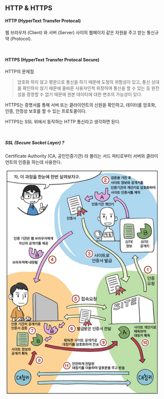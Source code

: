 ## HTTP & HTTPS

#### HTTP (HyperText Transfer Protocal)
웹 브라우저 (Client) 와 서버 (Server) 사이의 웹페이지 같은 자원을 주고 받는 통신규약 (Protocol).

<br />

#### HTTPS (HyperText Transfer Protocal Secure)
HTTP의 문제점
> 암호화 하지 않고 평문으로 통신을 하기 때문에 도청의 위험성이 있고,
통신 상대를 확인하지 않기 때문에 올바른 사용자인척 위장하여 통신을 할 수 있는 등 완전성을 증명할 수 없기 때문에 원본 데이터에 대한 변조의 가능성이 있다.

HTTPS는 증명서를 통해 서버 또는 클라이언트의 신원을 확인하고, 데이터를 암호화, 인증, 안정성 보호를 할 수 있는 프로토콜이다.  

HTTPS는 SSL 위에서 동작하는 HTTP 통신라고 생각하면 된다.

<br />

##### SSL (Secure Socket Layer) ?
Certificate Authority (CA, 공인인증기관) 라 불리는 서드 파티로부터 서버와 클라이언트의 인증을 하는데 사용한다.

<img src="../img/ssl.png" width="500">